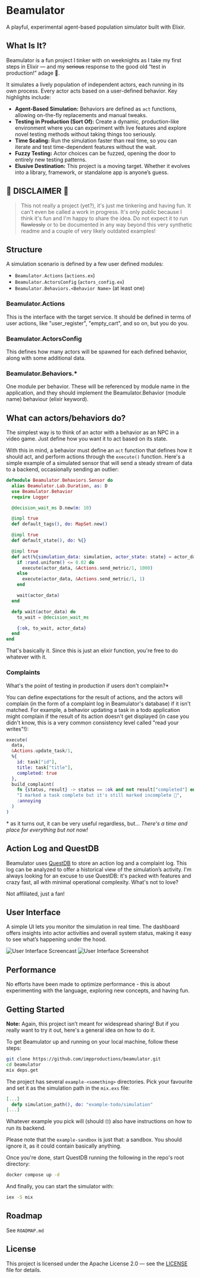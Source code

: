 # Beamulator

A playful, experimental agent-based population simulator built with Elixir.

## What Is It?

Beamulator is a fun project I tinker with on weeknights as I take my first steps in Elixir — and my ~~serious~~ response to the good old “test in production!” adage 🤪.

It simulates a lively population of independent actors, each running in its own process. Every actor acts based on a user-defined behavior. Key highlights include:

- **Agent-Based Simulation:** Behaviors are defined as `act` functions, allowing on-the-fly replacements and manual tweaks.
- **Testing in Production (Sort Of):** Create a dynamic, production-like environment where you can experiment with live features and explore novel testing methods without taking things too seriously.
- **Time Scaling:** Run the simulation faster than real time, so you can iterate and test time-dependent features without the wait.
- **Fuzzy Testing:** Actor choices can be fuzzed, opening the door to entirely new testing patterns.
- **Elusive Destination:** This project is a moving target. Whether it evolves into a library, framework, or standalone app is anyone’s guess.

## 🚨 DISCLAIMER 🚨

>This not really a project (yet?), it's just me tinkering and having fun. It can't even be called a work in progress. It's only public because I think it's fun and I'm happy to share the idea. Do not expect it to run ~~flawlessly~~ or to be documented in any way beyond this very synthetic readme and a couple of very likely outdated examples!

## Structure

A simulation scenario is defined by a few user defined modules:

- `Beamulator.Actions` (`actions.ex`)
- `Beamulator.ActorsConfig` (`actors_config.ex`)
- `Beamulator.Behaviors.<Behavior Name>` (at least one)

### Beamulator.Actions

This is the interface with the target service. It should be defined in terms of user actions, like "user_register", "empty_cart", and so on, but you do you.

### Beamulator.ActorsConfig

This defines how many actors will be spawned for each defined behavior, along with some additional data.

### Beamulator.Behaviors.*

One module per behavior. These will be referenced by module name in the application, and they should implement the Beamulator.Behavior (module name) behaviour (elixir keyword).

## What can actors/behaviors do?

The simplest way is to think of an actor with a behavior as an NPC in a video game. Just define how you want it to act based on its state.

With this in mind, a behavior must define an `act` function that defines how it should act, and perform actions through the `execute()` function. Here's a simple example of a simulated sensor that will send a steady stream of data to a backend, occasionally sending an outlier:

```elixir
defmodule Beamulator.Behaviors.Sensor do
  alias Beamulator.Lab.Duration, as: D
  use Beamulator.Behavior
  require Logger

  @decision_wait_ms D.new(m: 10)

  @impl true
  def default_tags(), do: MapSet.new()

  @impl true
  def default_state(), do: %{}

  @impl true
  def act(%{simulation_data: simulation, actor_state: state} = actor_data) do
    if :rand.uniform() <= 0.02 do
      execute(actor_data, &Actions.send_metric/1, 1000)
    else 
      execute(actor_data, &Actions.send_metric/1, 1)
    end

    wait(actor_data)
  end

  defp wait(actor_data) do
    to_wait = @decision_wait_ms

    {:ok, to_wait, actor_data}
  end
end
```

That's basically it. Since this is just an elixir function, you're free to do whatever with it.

### Complaints

What's the point of testing in production if users don't complain?\*

You can define expectations for the result of actions, and the actors will complain (in the form of a complaint log in Beamulator's database) if it isn't matched. For example, a behavior updating a task in a todo application might complain if the result of its action doesn't get displayed (in case you didn't know, this is a very common consistency level called "read your writes"!):

```elixir
execute(
  data,
  &Actions.update_task/1,
  %{
    id: task["id"],
    title: task["title"],
    completed: true
  },
  build_complaint(
    fn {status, result} -> status == :ok and not result["completed"] end,
    "I marked a task complete but it's still marked incomplete 🤬",
    :annoying
  )
)
```

\* as it turns out, it can be very useful regardless, but... _There's a time and place for everything but not now!_

## Action Log and QuestDB

Beamulator uses [QuestDB](https://questdb.io) to store an action log and a complaint log. This log can be analyzed to offer a historical view of the simulation’s activity. I'm always looking for an excuse to use QuestDB: it's packed with features and crazy fast, all with minimal operational complexity. What's not to love?

Not affiliated, just a fan!

## User Interface

A simple UI lets you monitor the simulation in real time. The dashboard offers insights into actor activities and overall system status, making it easy to see what’s happening under the hood.

![User Interface Screencast](_README_ASSETS/ui-screencast.gif)
![User Interface Screenshot](_README_ASSETS/ui-screenshot.png)

## Performance

No efforts have been made to optimize performance - this is about experimenting with the language, exploring new concepts, and having fun.

## Getting Started

**Note:** Again, this project isn’t meant for widespread sharing! But if you really want to try it out, here's a general idea on how to do it.

To get Beamulator up and running on your local machine, follow these steps:

```sh
git clone https://github.com/impproductions/beamulator.git
cd beamulator
mix deps.get
```

The project has several `example-<something>` directories. Pick your favourite and set it as the simulation path in the `mix.exs` file:

```elixir
[...]
  defp simulation_path(), do: "example-todo/simulation"
[...]
```

Whatever example you pick will (should 🙄) also have instructions on how to run its backend.

Please note that the `example-sandbox` is just that: a sandbox. You should ignore it, as it could contain basically anything.

Once you're done, start QuestDB running the following in the repo's root directory:

```sh
docker compose up -d
```

And finally, you can start the simulator with:

```sh
iex -S mix
```

## Roadmap

See `ROADMAP.md`

## License

This project is licensed under the Apache License 2.0 — see the [LICENSE](LICENSE) file for details.
